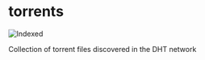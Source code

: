 torrents 
========
![Indexed](https://img.shields.io/badge/indexed-233288-blue)

Collection of torrent files discovered in the DHT network
